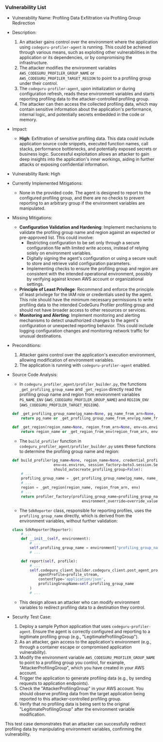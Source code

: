 ### Vulnerability List

- Vulnerability Name: Profiling Data Exfiltration via Profiling Group Redirection
- Description:
    1. An attacker gains control over the environment where the application using `codeguru-profiler-agent` is running. This could be achieved through various means, such as exploiting other vulnerabilities in the application or its dependencies, or by compromising the infrastructure.
    2. The attacker modifies the environment variables `AWS_CODEGURU_PROFILER_GROUP_NAME` or `AWS_CODEGURU_PROFILER_TARGET_REGION` to point to a profiling group under their control.
    3. The `codeguru-profiler-agent`, upon initialization or during configuration refresh, reads these environment variables and starts reporting profiling data to the attacker-controlled profiling group.
    4. The attacker can then access the collected profiling data, which may contain sensitive information about the application's performance, internal logic, and potentially secrets embedded in the code or memory.
- Impact:
    - **High**: Exfiltration of sensitive profiling data. This data could include application source code snippets, executed function names, call stacks, performance bottlenecks, and potentially exposed secrets or business logic. Successful exploitation allows an attacker to gain deep insights into the application's inner workings, aiding in further attacks or exposing confidential information.
- Vulnerability Rank: High
- Currently Implemented Mitigations:
    - None in the provided code. The agent is designed to report to the configured profiling group, and there are no checks to prevent reporting to an arbitrary group if the environment variables are manipulated.
- Missing Mitigations:
    - **Configuration Validation and Hardening**: Implement mechanisms to validate the profiling group name and region against an expected or pre-approved list. This could involve:
        - Restricting configuration to be set only through a secure configuration file with limited write access, instead of relying solely on environment variables.
        - Digitally signing the agent's configuration or using a secure vault to store and retrieve valid configuration parameters.
        - Implementing checks to ensure the profiling group and region are consistent with the intended operational environment, possibly by verifying against known AWS account or organizational settings.
    - **Principle of Least Privilege**: Recommend and enforce the principle of least privilege for the IAM role or credentials used by the agent. This role should have the minimum necessary permissions to write profiling data to the intended CodeGuru Profiler profiling group and should not have broader access to other resources or services.
    - **Monitoring and Alerting**: Implement monitoring and alerting mechanisms to detect unauthorized changes to the agent's configuration or unexpected reporting behavior. This could include logging configuration changes and monitoring network traffic for unusual destinations.
- Preconditions:
    1. Attacker gains control over the application's execution environment, allowing modification of environment variables.
    2. The application is running with `codeguru-profiler-agent` enabled.
- Source Code Analysis:
    - In `codeguru_profiler_agent/profiler_builder.py`, the functions `_get_profiling_group_name` and `_get_region` directly read the profiling group name and region from environment variables `PG_NAME_ENV` (`AWS_CODEGURU_PROFILER_GROUP_NAME`) and `REGION_ENV` (`AWS_CODEGURU_PROFILER_TARGET_REGION`).

    ```python
    def _get_profiling_group_name(pg_name=None, pg_name_from_arn=None, env=os.environ):
        return pg_name or _get_profiling_group_name_from_env(pg_name_from_arn, env)

    def _get_region(region_name=None, region_from_arn=None, env=os.environ):
        return region_name or _get_region_from_env(region_from_arn, env)
    ```

    - The `build_profiler` function in `codeguru_profiler_agent/profiler_builder.py` uses these functions to determine the profiling group name and region:

    ```python
    def build_profiler(pg_name=None, region_name=None, credential_profile=None,
                       env=os.environ, session_factory=boto3.session.Session, profiler_factory=None, override=None,
                       should_autocreate_profiling_group=False):
        # ...
        profiling_group_name = _get_profiling_group_name(pg_name, name_from_arn, env)
        # ...
        region = _get_region(region_name, region_from_arn, env)
        # ...
        return profiler_factory(profiling_group_name=profiling_group_name, region_name=region, aws_session=session,
                                    environment_override=override_values)
    ```

    -  The `SdkReporter` class, responsible for reporting profiles, uses the `profiling_group_name` directly, which is derived from the environment variables, without further validation:

    ```python
    class SdkReporter(Reporter):
        # ...
        def __init__(self, environment):
            # ...
            self.profiling_group_name = environment["profiling_group_name"]
            # ...

        def report(self, profile):
            # ...
            self.codeguru_client_builder.codeguru_client.post_agent_profile(
                agentProfile=profile_stream,
                contentType='application/json',
                profilingGroupName=self.profiling_group_name
            )
            # ...
    ```
    - This design allows an attacker who can modify environment variables to redirect profiling data to a destination they control.

- Security Test Case:
    1. Deploy a sample Python application that uses `codeguru-profiler-agent`. Ensure the agent is correctly configured and reporting to a legitimate profiling group (e.g., "LegitimateProfilingGroup").
    2. As an attacker, gain access to the application's environment (e.g., through a container escape or compromised application vulnerability).
    3. Modify the environment variable `AWS_CODEGURU_PROFILER_GROUP_NAME` to point to a profiling group you control, for example, "AttackerProfilingGroup", which you have created in your AWS account.
    4. Trigger the application to generate profiling data (e.g., by sending requests to application endpoints).
    5. Check the "AttackerProfilingGroup" in your AWS account. You should observe profiling data from the target application being reported to this attacker-controlled profiling group.
    6. Verify that no profiling data is being sent to the original "LegitimateProfilingGroup" after the environment variable modification.

This test case demonstrates that an attacker can successfully redirect profiling data by manipulating environment variables, confirming the vulnerability.